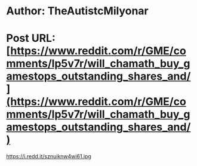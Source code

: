 # Author: TheAutistcMilyonar
# Post URL: [https://www.reddit.com/r/GME/comments/lp5v7r/will_chamath_buy_gamestops_outstanding_shares_and/](https://www.reddit.com/r/GME/comments/lp5v7r/will_chamath_buy_gamestops_outstanding_shares_and/)


https://i.redd.it/sznuiknw4wi61.jpg